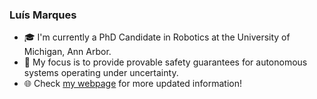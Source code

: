 ### Luís Marques
- 🎓 I'm currently a PhD Candidate in Robotics at the University of Michigan, Ann Arbor.
- 🤖 My focus is to provide provable safety guarantees for autonomous systems operating under uncertainty.
- 🌐 Check [my webpage](https://marquesluis.com/) for more updated information!

<!--
**luis-marques/luis-marques** is a ✨ _special_ ✨ repository because its `README.md` (this file) appears on your GitHub profile.

Here are some ideas to get you started:

- 🔭 I’m currently working on ...
- 🌱 I’m currently learning ...
- 👯 I’m looking to collaborate on ...
- 🤔 I’m looking for help with ...
- 💬 Ask me about ...
- 📫 How to reach me: ...
- 😄 Pronouns: ...
- ⚡ Fun fact: ...
-->
